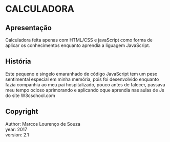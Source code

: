 # CALCULADORA

## Apresentação
Calculadora feita apenas com HTML/CSS e javaScript como forma de aplicar os conhecimentos enquanto aprendia a liguagem JavaScript.

## História
Este pequeno e singelo emaranhado de código JavaScript tem um peso sentimental especial em minha memória, pois foi desenvolvido enquanto fazia companhia ao meu pai hospitalizado, pouco antes de falecer, passava meu tempo ocioso aprimorando e aplicando oque aprendia nas aulas de Js do site W3cschool.com

## Copyright
Author: Marcos Lourenço de Souza  
year: 2017  
version: 2.1
